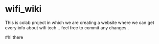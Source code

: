 # wifi_wiki
This is colab project in which we are creating a website where we can get every info about wifi tech .. feel free to commit any changes . 


#hi there